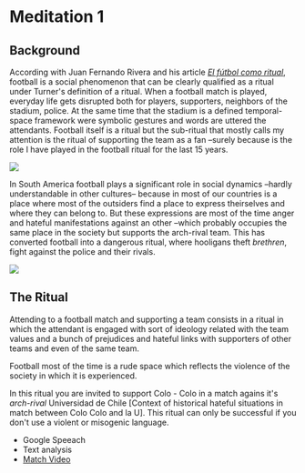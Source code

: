 # Meditation 1

## Background

According with Juan Fernando Rivera and his article *[El fútbol como ritual](https://cuadrivio.net/el-futbol-como-ritual/)*, football is a social phenomenon that can be clearly qualified as a ritual under Turner's definition of a ritual. When a football match is played, everyday life gets disrupted both for players, supporters, neighbors of the stadium, police. At the same time that the stadium is a defined temporal-space framework were symbolic gestures and words are uttered the attendants. Football itself is a ritual but the sub-ritual that mostly calls my attention is the ritual of supporting the team as a fan –surely because is the role I have played in the football ritual for the last 15 years.

[![](http://img.youtube.com/vi/Akd6HyJMYJQ/0.jpg)](https://www.youtube.com/watch?v=Akd6HyJMYJQ)

In South America football plays a significant role in social dynamics –hardly understandable in other cultures– because in most of our countries is a place where most of the outsiders find a place to express theirselves and where they can belong to. But these expressions are most of the time anger and hateful manifestations against an other –which probably occupies the same place in the society but supports the arch-rival team. This has converted football into a dangerous ritual, where hooligans theft *brethren*, fight against the police and their rivals.

[![](http://img.youtube.com/vi/6q_ztcTLF1Y/0.jpg)](https://www.youtube.com/watch?v=6q_ztcTLF1Y&t=27)

## The Ritual

Attending to a football match and supporting a team consists in a ritual in which the attendant is engaged with sort of ideology related with the team values and a bunch of prejudices and hateful links with supporters of other teams and even of the same team.

Football most of the time is a rude space which reflects the violence of the society in which it is experienced.

In this ritual you are invited to support Colo - Colo in a match agains it's *arch-rival* Universidad de Chile [Context of historical hateful situations in match between Colo Colo and la U]. This ritual can only be successful if you don't use a violent or misogenic language.

* Google Speeach
* Text analysis
* [Match Video](https://www.youtube.com/watch?v=vV6vuEOs1eE)
